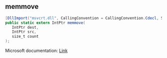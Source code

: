 ## memmove

```csharp
[DllImport("msvcrt.dll", CallingConvention = CallingConvention.Cdecl, SetLastError = true)]
public static extern IntPtr memmove(
   IntPtr dest,
   IntPtr src,
   size_t count
);
```

Microsoft documentation: [Link](https://learn.microsoft.com/en-us/cpp/c-runtime-library/reference/memmove-wmemmove?view=msvc-170)
